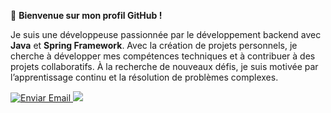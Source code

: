 👋 **Bienvenue sur mon profil GitHub !**

Je suis une développeuse passionnée par le développement backend avec **Java** et **Spring Framework**. Avec la création de projets personnels, je cherche à développer mes compétences techniques et à contribuer à des projets collaboratifs.
À la recherche de nouveaux défis, je suis motivée par l’apprentissage continu et la résolution de problèmes complexes.


<a href="mailto:miria@fassarella.dev">
  <img src="https://img.shields.io/badge/Email-D14836?style=for-the-badge&logo=gmail&logoColor=white" alt="Enviar Email"/>
</a>
 <a href="https://www.linkedin.com/in/miriafassarella/" target="_blank"> <img src="https://img.shields.io/badge/LinkedIn-0077B5?style=for-the-badge&logo=linkedin&logoColor=white"/> </a>
 

<!--
**miriafassarella/miriafassarella** is a ✨ _special_ ✨ repository because its `README.md` (this file) appears on your GitHub profile.

### Contacts :
<div>
<a href="https://www.linkedin.com/in/miriafassarella/" target="_blank"><img loading="lazy" src="https://img.shields.io/badge/-LinkedIn-%230077B5?style=for-the-badge&logo=linkedin&logoColor=white" target="_blank"></a>   
</div>

Here are some ideas to get you started:

- 🔭 I’m currently working on ...
- 🌱 I’m currently learning ...
- 👯 I’m looking to collaborate on ...
- 🤔 I’m looking for help with ...
- 💬 Ask me about ...
- 📫 How to reach me: ...
- 😄 Pronouns: ...
- ⚡ Fun fact: ...
-->
